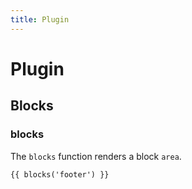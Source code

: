 ```yaml
---
title: Plugin
---
```


# Plugin

<div class="documentation__toc"></div>

## Blocks

### blocks

The `blocks` function renders a block `area`. 

```twig
{{ blocks('footer') }}
```
